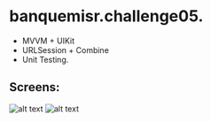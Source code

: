 # banquemisr.challenge05.

- MVVM + UIKit
- URLSession + Combine
- Unit Testing.

## Screens:
![alt text](https://i.postimg.cc/5jc7rZLs/temp-Image-C6zm07.avif)
![alt text](https://i.postimg.cc/zGR5VgJh/temp-Image-QCOytm.avif)
